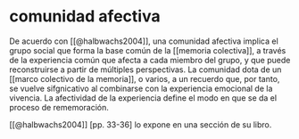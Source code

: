 # comunidad afectiva
De acuerdo con [[@halbwachs2004]], una comunidad afectiva implica el grupo social que forma la base común de la [[memoria colectiva]], a través de la experiencia común que afecta a cada miembro del grupo, y que puede reconstruirse a partir de múltiples perspectivas. La comunidad dota de un [[marco colectivo de la memoria]], o varios, a un recuerdo que, por tanto, se vuelve sifgnicativo al combinarse con la experiencia emocional de la vivencia. La afectividad de la experiencia define el modo en que se da el proceso de rememoración.

[[@halbwachs2004]] [pp. 33-36] lo expone en una sección de su libro.